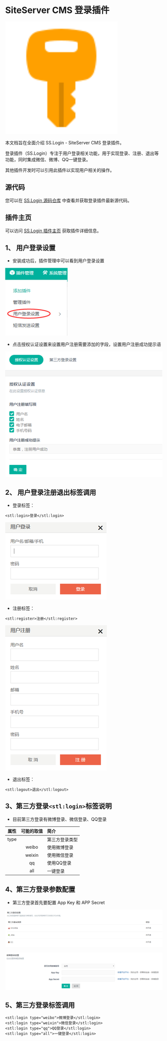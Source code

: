 # SiteServer CMS 登录插件

<img src="logo.svg" width="360" height="360" />

本文档旨在全面介绍 SS.Login - SiteServer CMS 登录插件。

登录插件（SS.Login）专注于用户登录相关功能，用于实现登录、注册、退出等功能，同时集成微信、微博、QQ一键登录。

其他插件开发时可以引用此插件以实现用户相关的操作。

## 源代码

您可以在 [SS.Login 源码仓库](https://github.com/siteserver/ss.login) 中查看并获取登录插件最新源代码。

## 插件主页

可以访问 [SS.Login 插件主页](https://www.siteserver.cn/plugins/plugin.html?id=SS.Login) 获取插件详细信息。

## 1、 用户登录设置

* 安装成功后，插件管理中可以看到用户登录设置

![](./assets/readme/login001.png)

* 点击授权认证设置来设置用户注册需要添加的字段，设置用户注册成功提示语

![](./assets/readme/login002.png)

## 2、 用户登录注册退出标签调用

* 登录标签：

```
<stl:login>登录</stl:login>
```

![](./assets/readme/login003.png)

* 注册标签：

```
<stl:register>注册</stl:register>
```

![](./assets/readme/login004.png)

* 退出标签：

```
<stl:logout>退出</stl:logout>
```

## 3、第三方登录`<stl:login>`标签说明

* 目前第三方登录有微博登录、微信登录、QQ登录

| 属性 | 可能的取值 | 简介 |
| --- | :---: | :--- |
| type |  | 第三方登录类型 |
|  | weibo | 使用微博登录 |
|  | weixin | 使用微信登录 |
|  | qq | 使用QQ登录 |
|  | all | 一键登录 |

## 4、第三方登录参数配置

* 第三方登录首先要配置 App Key 和 APP Secret

![](./assets/readme/login005.png)

![](./assets/readme/login006.png)

## 5、第三方登录标签调用

```
<stl:login type="weibo">微博登录</stl:login>
<stl:login type="weixin">微信登录</stl:login>
<stl:login type="qq">QQ登录</stl:login>
<stl:login type="all">一键登录</stl:login>
```

